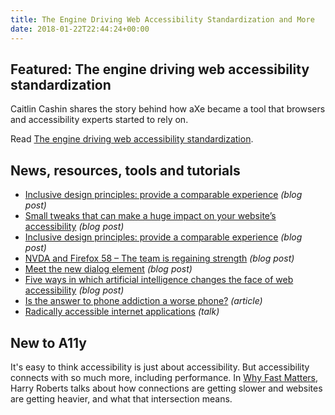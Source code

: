 ```yaml
---
title: The Engine Driving Web Accessibility Standardization and More
date: 2018-01-22T22:44:24+00:00
---
```


## Featured: The engine driving web accessibility standardization

Caitlin Cashin shares the story behind how aXe became a tool that browsers and accessibility experts started to rely on.

Read [The engine driving web accessibility standardization](https://codeburst.io/the-engine-driving-web-accessibility-standardization-4515d87250ca).

## News, resources, tools and tutorials

* [Inclusive design principles: provide a comparable experience](https://developer.paciellogroup.com/blog/2018/01/inclusive-design-principle-provide-a-comparable-experience/) _(blog post)_
* [Small tweaks that can make a huge impact on your website’s accessibility](https://css-tricks.com/small-tweaks-can-make-huge-impact-websites-accessibility/) _(blog post)_
* [Inclusive design principles: provide a comparable experience](https://developer.paciellogroup.com/blog/2018/01/inclusive-design-principle-provide-a-comparable-experience/) _(blog post)_
* [NVDA and Firefox 58 – The team is regaining strength](https://www.marcozehe.de/2018/01/16/nvda-firefox-58-team-regaining-strength/) _(blog post)_
* [Meet the new dialog element](https://keithjgrant.com/posts/2018/meet-the-new-dialog-element/) _(blog post)_
* [Five ways in which artificial intelligence changes the face of web accessibility](https://www.deque.com/blog/ways-artificial-intelligence-face-web-accessibility/) _(blog post)_
* [Is the answer to phone addiction a worse phone?](https://www.nytimes.com/2018/01/12/technology/grayscale-phone.html) _(article)_
* [Radically accessible internet applications](https://vimeo.com/251520898/) _(talk)_

## New to A11y

It's easy to think accessibility is just about accessibility. But accessibility connects with so much more, including performance. In [Why Fast Matters](https://vimeo.com/251519607), Harry Roberts talks about how connections are getting slower and websites are getting heavier, and what that intersection means.